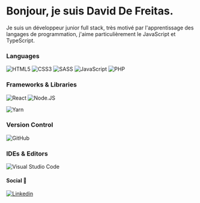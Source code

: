 <p align="center">
<h1>Bonjour, je suis David De Freitas.</h2> 
</p>

Je suis un développeur junior full stack, très motivé par l'apprentissage des langages de programmation, j'aime particulièrement le JavaScript et TypeScript.

### Languages

![HTML5](https://img.shields.io/badge/-HTML5-%23E44D27?style=for-the-badge&logo=html5&logoColor=ffffff)
![CSS3](https://img.shields.io/badge/-CSS3-%231572B6?style=for-the-badge&logo=css3)
![SASS](https://img.shields.io/badge/SASS-hotpink.svg?style=for-the-badge&logo=SASS&logoColor=white)
![JavaScript](https://img.shields.io/badge/JAVASCRIPT-323330?style=for-the-badge&logo=javascript&logoColor=F7DF1E)
![PHP](https://img.shields.io/badge/php-%23777BB4.svg?style=for-the-badge&logo=php&logoColor=white)

### Frameworks & Libraries

![React](https://img.shields.io/badge/react-%2320232a.svg?style=for-the-badge&logo=react&logoColor=%2361DAFB)
![Node.JS](https://img.shields.io/badge/NODE.JS-43853D?style=for-the-badge&logo=node.js&logoColor=ffffff)

![Yarn](https://img.shields.io/badge/yarn-%232C8EBB.svg?style=for-the-badge&logo=yarn&logoColor=white)

### Version Control

![GitHub](https://img.shields.io/badge/github-%23121011.svg?style=for-the-badge&logo=github&logoColor=white)

### IDEs & Editors

![Visual Studio Code](https://img.shields.io/badge/Visual%20Studio%20Code-0078d7.svg?style=for-the-badge&logo=visual-studio-code&logoColor=white)

#### Social 👥

[![Linkedin](https://img.shields.io/badge/-deFreitas%20David-black?style=for-the-badge&logo=Linkedin)](https://www.linkedin.com/in/david-de-freitas-a85467206/)
